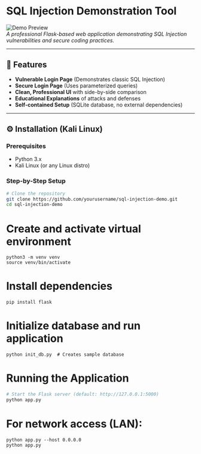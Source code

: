 # SQL Injection Demonstration Tool

![Demo Preview](https://i.imgur.com/JQ8KZOl.png)  
*A professional Flask-based web application demonstrating SQL Injection vulnerabilities and secure coding practices.*

---

## 🚀 **Features**
- **Vulnerable Login Page** (Demonstrates classic SQL Injection)
- **Secure Login Page** (Uses parameterized queries)
- **Clean, Professional UI** with side-by-side comparison
- **Educational Explanations** of attacks and defenses
- **Self-contained Setup** (SQLite database, no external dependencies)

---

## ⚙️ **Installation (Kali Linux)**

### Prerequisites
- Python 3.x
- Kali Linux (or any Linux distro)

### Step-by-Step Setup
```bash
# Clone the repository
git clone https://github.com/yourusername/sql-injection-demo.git
cd sql-injection-demo
```
# Create and activate virtual environment
```
python3 -m venv venv
source venv/bin/activate
```
# Install dependencies
```
pip install flask
```
# Initialize database and run application
```
python init_db.py  # Creates sample database
```
# Running the Application
```bash
# Start the Flask server (default: http://127.0.0.1:5000)
python app.py
```
# For network access (LAN):
```
python app.py --host 0.0.0.0
python app.py
```
